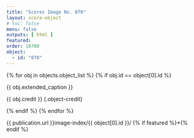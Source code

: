 ```yaml
---
title: "Scores Image No. 070"
layout: score-object
# toc: false
menu: false
outputs: [ html ]
featured: 
order: 10700
object:
  - id: "070"
---
```


{% for obj in objects.object_list %}
{% if obj.id == object[0].id %}

{{ obj.extended_caption }}

{{ obj.credit }} {.object-credit}

{% endif %}
{% endfor %}

<div class="object-credit object-url is-print-only">

{{ publication.url }}image-index/{{ object[0].id }}/ {% if featured %}*{% endif %}

</div>
